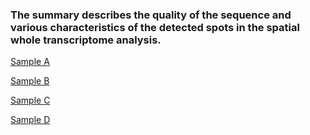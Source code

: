 
   
### The summary describes the quality of the sequence and various characteristics of the detected spots in the spatial whole transcriptome analysis.

[Sample A](https://kenflab.github.io/oscc_metastasis/data/A2_web_summary.html)

[Sample B](https://kenflab.github.io/oscc_metastasis/data/B2_web_summary.html)

[Sample C](https://kenflab.github.io/oscc_metastasis/data/C2_web_summary.html)

[Sample D](https://kenflab.github.io/oscc_metastasis/data/D2_web_summary.html)

